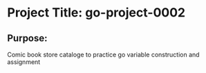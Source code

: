 # Project Title: go-project-0002

## Purpose: 

Comic book store cataloge to practice go variable construction and assignment
